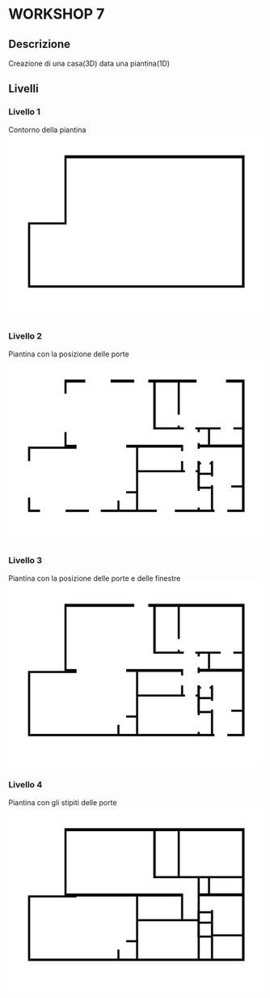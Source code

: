 # WORKSHOP 7

## Descrizione
Creazione di una casa(3D) data una piantina(1D)

## Livelli
### Livello 1
Contorno della piantina
![alt text](https://github.com/molinarap/ggpl/blob/master/2016-12-02/svg/level-1.svg "all")
### Livello 2
Piantina con la posizione delle porte
![alt text](https://github.com/molinarap/ggpl/blob/master/2016-12-02/svg/level-2.svg "all")
### Livello 3
Piantina con la posizione delle porte e delle finestre
![alt text](https://github.com/molinarap/ggpl/blob/master/2016-12-02/svg/level-3.svg "all")
### Livello 4
Piantina con gli stipiti delle porte 
![alt text](https://github.com/molinarap/ggpl/blob/master/2016-12-02/svg/level-4.svg "all")